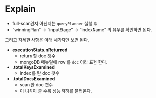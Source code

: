 # Explain

- full-scan인지 아닌지는 `queryPlanner` 실행 후 
- “winningPlan” -> “inputStage” -> “indexName” 의 유무를 확인하면 된다.

그리고 자세한 사항은 아래 세가지만 보면 된다.

- __executionStats.nReturned__
  - return 할 doc 갯수    
  - mongoDB 메뉴얼에 row 를 `doc` 이라 표현 한다.
- __.totalKeysExamined__
  - index 를 탄 doc 갯수
- __.totalDocsExamined__
  - scan 한 doc 갯수
  - 이 녀석이 클 수록 성능 저하를 불러온다.
